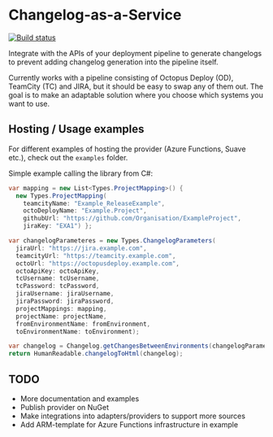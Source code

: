 # Changelog-as-a-Service
[![Build status](https://ci.appveyor.com/api/projects/status/b3s0h5tulgtlnssu?svg=true)](https://ci.appveyor.com/project/nikolaia/changelogaas)

Integrate with the APIs of your deployment pipeline to generate changelogs to prevent adding changelog generation into the pipeline itself.

Currently works with a pipeline consisting of Octopus Deploy (OD), TeamCity (TC) and JIRA, but it should be easy to swap any of them out. The goal is to make an adaptable solution where you choose which systems you want to use.

## Hosting / Usage examples

For different examples of hosting the provider (Azure Functions, Suave etc.), check out the `examples` folder.

Simple example calling the library from C#:

```csharp
var mapping = new List<Types.ProjectMapping>() {
  new Types.ProjectMapping(
    teamcityName: "Example_ReleaseExample",
    octoDeployName: "Example.Project",
    githubUrl: "https://github.com/Organisation/ExampleProject",
    jiraKey: "EXA1") };

var changelogParameteres = new Types.ChangelogParameters(
  jiraUrl: "https://jira.example.com",
  teamcityUrl: "https://teamcity.example.com",
  octoUrl: "https://octopusdeploy.example.com",
  octoApiKey: octoApiKey,
  tcUsername: tcUsername,
  tcPassword: tcPassword,
  jiraUsername: jiraUsername,
  jiraPassword: jiraPassword,
  projectMappings: mapping,
  projectName: projectName,
  fromEnvironmentName: fromEnvironment,
  toEnvironmentName: toEnvironment);

var changelog = Changelog.getChangesBetweenEnvironments(changelogParameteres);
return HumanReadable.changelogToHtml(changelog);
```

## TODO

* More documentation and examples
* Publish provider on NuGet
* Make integrations into adapters/providers to support more sources
* Add ARM-template for Azure Functions infrastructure in example
